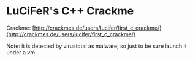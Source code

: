 # LuCiFeR's C++ Crackme

Crackme: [http://crackmes.de/users/lucifer/first_c_crackme/](http://crackmes.de/users/lucifer/first_c_crackme/)

Note: it is detected by virustotal as malware; so just to be sure launch it under a vm...

